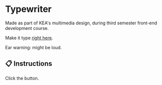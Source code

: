 # Typewriter

Made as part of KEA's multimedia design, during third semester front-end development course.

Make it type [right here](https://malthesers.github.io/typewriter/).

Ear warning: might be loud.

## 📋 Instructions

Click the button.
